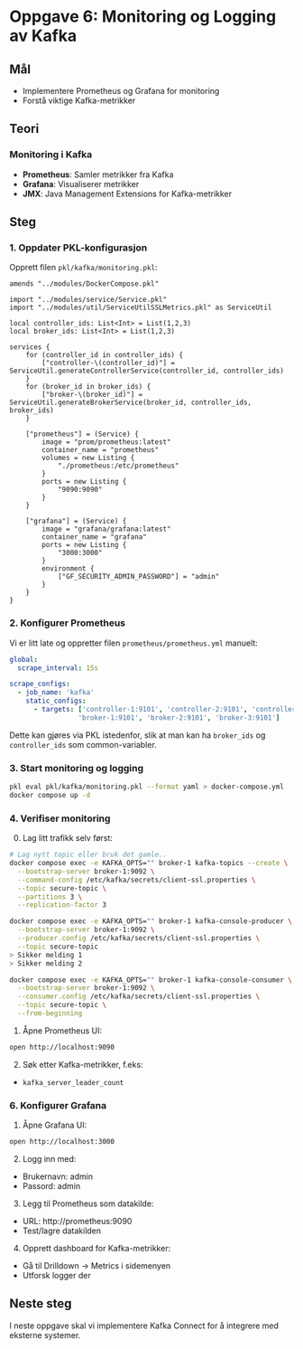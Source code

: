 # Oppgave 6: Monitoring og Logging av Kafka

## Mål
- Implementere Prometheus og Grafana for monitoring
- Forstå viktige Kafka-metrikker

## Teori

### Monitoring i Kafka
- **Prometheus**: Samler metrikker fra Kafka
- **Grafana**: Visualiserer metrikker
- **JMX**: Java Management Extensions for Kafka-metrikker

## Steg

### 1. Oppdater PKL-konfigurasjon
Opprett filen `pkl/kafka/monitoring.pkl`:
```pkl
amends "../modules/DockerCompose.pkl"

import "../modules/service/Service.pkl"
import "../modules/util/ServiceUtilSSLMetrics.pkl" as ServiceUtil

local controller_ids: List<Int> = List(1,2,3)
local broker_ids: List<Int> = List(1,2,3)

services {
    for (controller_id in controller_ids) {
        ["controller-\(controller_id)"] = ServiceUtil.generateControllerService(controller_id, controller_ids)
    }
    for (broker_id in broker_ids) {
        ["broker-\(broker_id)"] = ServiceUtil.generateBrokerService(broker_id, controller_ids, broker_ids)
    }

    ["prometheus"] = (Service) {
        image = "prom/prometheus:latest"
        container_name = "prometheus"
        volumes = new Listing {
            "./prometheus:/etc/prometheus"
        }
        ports = new Listing {
            "9090:9090"
        }
    }

    ["grafana"] = (Service) {
        image = "grafana/grafana:latest"
        container_name = "grafana"
        ports = new Listing {
            "3000:3000"
        }
        environment {
            ["GF_SECURITY_ADMIN_PASSWORD"] = "admin"
        }
    }
}
```

### 2. Konfigurer Prometheus
Vi er litt late og oppretter filen `prometheus/prometheus.yml` manuelt:
```yaml
global:
  scrape_interval: 15s

scrape_configs:
  - job_name: 'kafka'
    static_configs:
      - targets: ['controller-1:9101', 'controller-2:9101', 'controller-3:9101', 
                 'broker-1:9101', 'broker-2:9101', 'broker-3:9101']
```
Dette kan gjøres via PKL istedenfor, slik at man kan ha `broker_ids` og `controller_ids` som common-variabler.

### 3. Start monitoring og logging
```bash
pkl eval pkl/kafka/monitoring.pkl --format yaml > docker-compose.yml
docker compose up -d
```

### 4. Verifiser monitoring
0. Lag litt trafikk selv først:

```bash
# Lag nytt topic eller bruk det gamle..
docker compose exec -e KAFKA_OPTS="" broker-1 kafka-topics --create \
  --bootstrap-server broker-1:9092 \
  --command-config /etc/kafka/secrets/client-ssl.properties \
  --topic secure-topic \
  --partitions 3 \
  --replication-factor 3

docker compose exec -e KAFKA_OPTS="" broker-1 kafka-console-producer \
  --bootstrap-server broker-1:9092 \
  --producer.config /etc/kafka/secrets/client-ssl.properties \
  --topic secure-topic
> Sikker melding 1
> Sikker melding 2

docker compose exec -e KAFKA_OPTS="" broker-1 kafka-console-consumer \
  --bootstrap-server broker-1:9092 \
  --consumer.config /etc/kafka/secrets/client-ssl.properties \
  --topic secure-topic \
  --from-beginning
```

1. Åpne Prometheus UI:
```bash
open http://localhost:9090
```

2. Søk etter Kafka-metrikker, f.eks:
- `kafka_server_leader_count`

### 6. Konfigurer Grafana
1. Åpne Grafana UI:
```bash
open http://localhost:3000
```

2. Logg inn med:
- Brukernavn: admin
- Passord: admin

3. Legg til Prometheus som datakilde:
- URL: http://prometheus:9090
- Test/lagre datakilden

4. Opprett dashboard for Kafka-metrikker:
- Gå til Drilldown -> Metrics i sidemenyen
- Utforsk logger der

## Neste steg
I neste oppgave skal vi implementere Kafka Connect for å integrere med eksterne systemer. 
